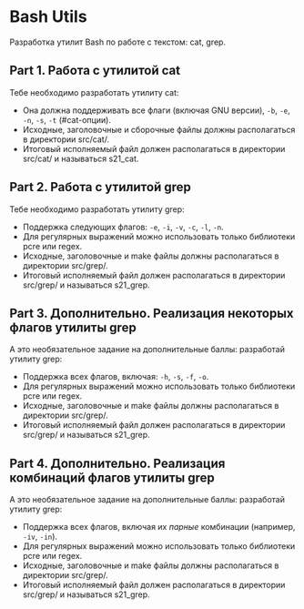 # Bash Utils

Разработка утилит Bash по работе с текстом: cat, grep.

## Part 1. Работа с утилитой cat

Тебе необходимо разработать утилиту cat:

- Она должна поддерживать все флаги (включая GNU версии), `-b`, `-e`, `-n`, `-s`, `-t` (#cat-опции).
- Исходные, заголовочные и сборочные файлы должны располагаться в директории src/cat/.
- Итоговый исполняемый файл должен располагаться в директории src/cat/ и называться s21_cat.

## Part 2. Работа с утилитой grep

Тебе необходимо разработать утилиту grep:

- Поддержка следующих флагов: `-e`, `-i`, `-v`, `-c`, `-l`, `-n`.
- Для регулярных выражений можно использовать только библиотеки pcre или regex.
- Исходные, заголовочные и make файлы должны располагаться в директории src/grep/.
- Итоговый исполняемый файл должен располагаться в директории src/grep/ и называться s21_grep.

## Part 3. Дополнительно. Реализация некоторых флагов утилиты grep

А это необязательное задание на дополнительные баллы: разработай утилиту grep:

- Поддержка всех флагов, включая: `-h`, `-s`, `-f`, `-o`.
- Для регулярных выражений можно использовать только библиотеки pcre или regex.
- Исходные, заголовочные и make файлы должны располагаться в директории src/grep/.
- Итоговый исполняемый файл должен располагаться в директории src/grep/ и называться s21_grep.

## Part 4. Дополнительно. Реализация комбинаций флагов утилиты grep

А это необязательное задание на дополнительные баллы: разработай утилиту grep:

- Поддержка всех флагов, включая их _парные_ комбинации (например, `-iv`, `-in`).
- Для регулярных выражений можно использовать только библиотеки pcre или regex.
- Исходные, заголовочные и make файлы должны располагаться в директории src/grep/.
- Итоговый исполняемый файл должен располагаться в директории src/grep/ и называться s21_grep.
